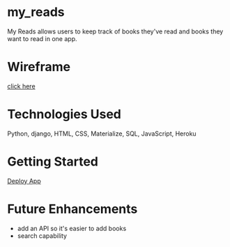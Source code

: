 # my_reads

My Reads allows users to keep track of books they've read and books they want to read in one app. 

# Wireframe
[click here](https://www.figma.com/file/mMI8vqiPBrGQPcLxu2Q4EY/Untitled)

# Technologies Used
Python, django, HTML, CSS, Materialize, SQL, JavaScript, Heroku

# Getting Started
[Deploy App](https://stark-dawn-97514.herokuapp.com/)

# Future Enhancements
* add an API so it's easier to add books
* search capability

